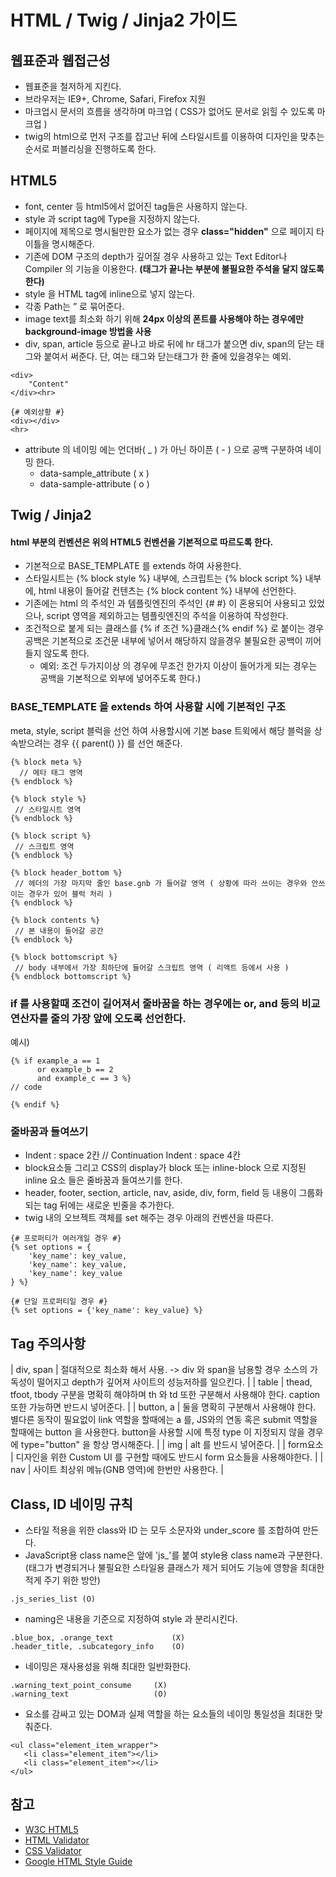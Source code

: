 # HTML / Twig / Jinja2 가이드

## 웹표준과 웹접근성

- 웹표준을 철저하게 지킨다.
- 브라우저는 IE9+, Chrome, Safari, Firefox 지원
- 마크업시 문서의 흐름을 생각하며 마크업 ( CSS가 없어도 문서로 읽힐 수 있도록 마크업 )
- twig의 html으로 먼저 구조를 잡고난 뒤에 스타일시트를 이용하여 디자인을 맞추는 순서로 퍼블리싱을 진행하도록 한다.


## HTML5

- font, center 등 html5에서 없어진 tag들은 사용하지 않는다.
- style 과 script tag에  Type을 지정하지 않는다.
- 페이지에 제목으로 명시될만한 요소가 없는 경우 **class="hidden"** 으로 페이지 타이틀을 명시해준다.
- 기존에 DOM 구조의 depth가 깊어질 경우 사용하고 있는 Text Editor나 Compiler 의 기능을 이용한다. **(태그가 끝나는 부분에 불필요한 주석을 달지 않도록 한다)** 
- style 을 HTML tag에 inline으로 넣지 않는다.
- 각종 Path는 ” 로 묶어준다.
- image text를 최소화 하기 위해 **24px 이상의 폰트를 사용해야 하는 경우에만 background-image 방법을 사용**
- div, span, article 등으로 끝나고 바로 뒤에 hr 태그가 붙으면 div, span의 닫는 태그와 붙여서 써준다. 단, 여는 태그와 닫는태그가 한 줄에 있을경우는 예외.
~~~
<div>
    "Content"
</div><hr>
 
{# 예외상황 #}
<div></div>
<hr>
~~~

- attribute 의 네이밍 에는 언더바( _ ) 가 아닌 하이픈 ( - ) 으로 공백 구분하여 네이밍 한다.
  -  data-sample_attribute ( x )
  -  data-sample-attribute ( o )


## Twig / Jinja2

#### html 부분의 컨벤션은 위의 HTML5  컨벤션을 기본적으로 따르도록 한다.

- 기본적으로 BASE_TEMPLATE 를 extends 하여 사용한다.
- 스타일시트는 {% block style %} 내부에, 스크립트는 {% block script %} 내부에, html 내용이 들어갈 컨텐츠는 {% block content %} 내부에 선언한다.
- 기존에는 html 의 주석인 <!-- --> 과 템플릿엔진의 주석인 {# #} 이 혼용되어 사용되고 있었으나, script 영역을 제외하고는 템플릿엔진의 주석을 이용하여 작성한다.
- 조건적으로 붙게 되는 클래스를 {% if 조건 %}클래스{% endif %} 로 붙이는 경우 공백은 기본적으로 조건문 내부에 넣어서 해당하지 않을경우 불필요한 공백이 끼어들지 않도록 한다.
  - 예외: 조건 두가지이상 의 경우에 무조건 한가지 이상이 들어가게 되는 경우는 공백을 기본적으로 외부에 넣어주도록 한다.) 

### BASE_TEMPLATE 을 extends 하여 사용할 시에 기본적인 구조

meta, style, script 블럭을 선언 하여 사용할시에 기본 base 트윅에서 해당 블럭을 상속받으려는 경우
{{ parent() }} 를 선언 해준다.

~~~
{% block meta %}
  // 메타 태그 영역
{% endblock %}
 
{% block style %} 
 // 스타일시트 영역
{% endblock %}
  
{% block script %}
 // 스크립트 영역
{% endblock %}
  
{% block header_bottom %}
 // 헤더의 가장 마지막 줄인 base.gnb 가 들어갈 영역 ( 상황에 따라 쓰이는 경우와 안쓰이는 경우가 있어 블럭 처리 )
{% endblock %}
  
{% block contents %}
 // 본 내용이 들어갈 공간
{% endblock %}

{% block bottomscript %}
 // body 내부에서 가장 최하단에 들어갈 스크립트 영역 ( 리액트 등에서 사용 )
{% endblock bottomscript %}
~~~

### if 를 사용할때 조건이 길어져서 줄바꿈을 하는 경우에는 or, and 등의 비교 연산자를 줄의 가장 앞에 오도록 선언한다.

예시) 
~~~
{% if example_a == 1
      or example_b == 2
      and example_c == 3 %}
// code

{% endif %}
~~~


### 줄바꿈과 들여쓰기

- Indent : space 2칸  //  Continuation Indent : space 4칸
- block요소들 그리고 CSS의 display가 block 또는 inline-block 으로 지정된 inline 요소 들은 줄바꿈과 들여쓰기를 한다.
- header, footer, section, article, nav, aside, div, form, field 등 내용이 그룹화 되는 tag 뒤에는 새로운 빈줄을 추가한다.
- twig 내의 오브젝트 객체를 set 해주는 경우 아래의 컨벤션을 따른다.
~~~
{# 프로퍼티가 여러개일 경우 #}
{% set options = {
    'key_name': key_value,
    'key_name': key_value,
    'key_name': key_value
} %} 
 
{# 단일 프로퍼티일 경우 #}
{% set options = {'key_name': key_value} %}
~~~


## Tag 주의사항

| div, span | 절대적으로 최소화 해서 사용. -> div 와 span을 남용할 경우 소스의 가독성이 떨어지고 depth가 깊어져 사이트의 성능저하를 일으킨다. |
| table     | thead, tfoot, tbody 구분을 명확히 해야하며 th 와 td 또한 구분해서 사용해야 한다. caption 또한 가능하면 반드시 넣어준다. |
| button, a | 둘을 명확히 구분해서 사용해야 한다. 별다른 동작이 필요없이 link 역할을 할때에는 a 를, JS와의 연동 혹은 submit 역할을 할때에는 button 을 사용한다. button을 사용할 시에 특정 type 이 지정되지 않을 경우에 type="button" 을 항상 명시해준다. | 
| img       | alt 를 반드시 넣어준다. |
| form요소	| 디자인을 위한 Custom UI 를 구현할 때에도 반드시 form 요소들을 사용해야한다. |
| nav       | 사이트 최상위 메뉴(GNB 영역)에 한번만 사용한다. |


## Class, ID 네이밍 규칙

- 스타일 적용을 위한 class와 ID 는 모두 소문자와 under_score 를 조합하여 만든다.
- JavaScript용 class name은 앞에 'js_'를 붙여 style용 class name과 구분한다.
   (태그가 변경되거나 불필요한 스타일용 클래스가 제거 되어도 기능에 영향을 최대한 적게 주기 위한 방안)
~~~
.js_series_list (O)
~~~
    
- naming은 내용을 기준으로 지정하여 style 과 분리시킨다.
~~~
.blue_box, .orange_text             (X)
.header_title, .subcategory_info    (O)
~~~

- 네이밍은 재사용성을 위해 최대한 일반화한다.
~~~
.warning_text_point_consume     (X)
.warning_text                   (O)
~~~

- 요소를 감싸고 있는 DOM과 실제 역할을 하는 요소들의 네이밍 통일성을 최대한 맞춰준다.
~~~
<ul class="element_item_wrapper">
   <li class="element_item"></li>
   <li class="element_item"></li>
</ul>
~~~


## 참고

- [W3C HTML5](https://www.w3.org/TR/html5/)
- [HTML Validator](http://validator.kldp.org/)
- [CSS Validator](http://www.css-validator.org/)
- [Google HTML Style Guide](https://google.github.io/styleguide/htmlcssguide.xml)
